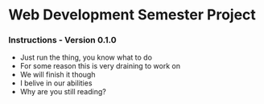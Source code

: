 # Web Development Semester Project

### Instructions - Version 0.1.0

- Just run the thing, you know what to do
- For some reason this is very draining to work on
- We will finish it though
- I belive in our abilities
- Why are you still reading?
